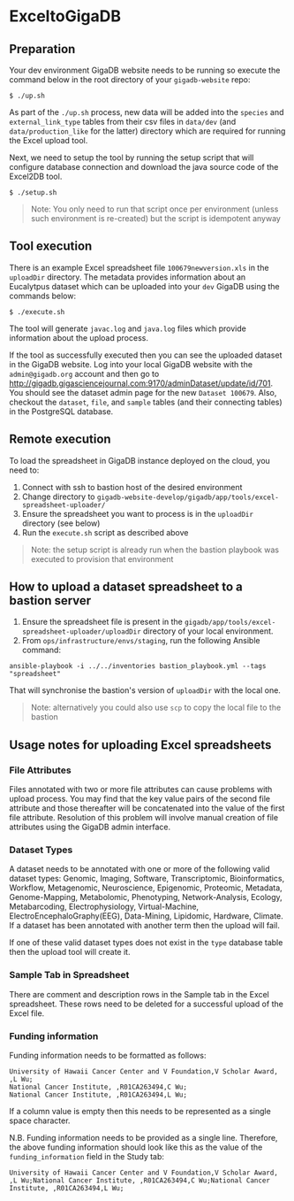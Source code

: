 # ExceltoGigaDB

## Preparation

Your dev environment GigaDB website needs to be running so execute the command
below in the root directory of your `gigadb-website` repo:
```
$ ./up.sh
```
As part of the `./up.sh` process, new data will be added into the `species` and
`external_link_type` tables from their csv files in `data/dev` (and 
``data/production_like`` for the latter) directory which are required for 
running the Excel upload tool.

Next, we need to setup the tool by running the setup script that will configure 
database connection and download the java source code of the Excel2DB tool.

```
$ ./setup.sh
```

>Note: You only need to run that script once per environment (unless such environment is re-created)
> but the script is idempotent anyway

## Tool execution

There is an example Excel spreadsheet file `100679newversion.xls` in the 
`uploadDir` directory. The metadata provides information about an Eucalytpus 
dataset which can be uploaded into your `dev` GigaDB using the commands below:
```
$ ./execute.sh
```

The tool will generate `javac.log` and `java.log` files which provide 
information about the upload process.

If the tool as successfully executed then you can see the uploaded dataset in 
the GigaDB website. Log into your local GigaDB website with the 
`admin@gigadb.org` account and then go to http://gigadb.gigasciencejournal.com:9170/adminDataset/update/id/701.
You should see the dataset admin page for the new `Dataset 100679`. Also, 
checkout the `dataset`, ``file``, and ``sample`` tables (and their connecting 
tables) in the PostgreSQL database.


## Remote execution

To load the spreadsheet in GigaDB instance deployed on the cloud, you need to:
1. Connect with ssh to bastion host of the desired environment
2. Change directory to ``gigadb-website-develop/gigadb/app/tools/excel-spreadsheet-uploader/``
3. Ensure the spreadsheet you want to process is in the ``uploadDir`` directory 
   (see below)
4. Run the ``execute.sh`` script as described above

>Note: the setup script is already run when the bastion playbook was executed to provision that environment

## How to upload a dataset spreadsheet to a bastion server

1. Ensure the spreadsheet file is present in the ``gigadb/app/tools/excel-spreadsheet-uploader/uploadDir`` 
   directory of your local environment.
2. From ``ops/infrastructure/envs/staging``, run the following Ansible command: 

```
ansible-playbook -i ../../inventories bastion_playbook.yml --tags "spreadsheet" 
```

That will synchronise the bastion's version of ``uploadDir`` with the local one.

>Note: alternatively you could also use ``scp`` to copy the local file to the bastion

## Usage notes for uploading Excel spreadsheets

### File Attributes

Files annotated with two or more file attributes can cause problems with upload
process. You may find that the key value pairs of the second file attribute and 
those thereafter will be concatenated into the value of the first file 
attribute. Resolution of this problem will involve manual creation of file 
attributes using the GigaDB admin interface.

### Dataset Types

A dataset needs to be annotated with one or more of the following valid dataset
types: Genomic, Imaging, Software, Transcriptomic, Bioinformatics, Workflow, 
Metagenomic, Neuroscience, Epigenomic, Proteomic, Metadata, Genome-Mapping, 
Metabolomic, Phenotyping, Network-Analysis, Ecology, Metabarcoding, 
Electrophysiology, Virtual-Machine, ElectroEncephaloGraphy(EEG), Data-Mining, 
Lipidomic, Hardware, Climate. If a dataset has been annotated with another term
then the upload will fail.

If one of these valid dataset types does not exist in the `type` database table
then the upload tool will create it.

### Sample Tab in Spreadsheet

There are comment and description rows in the Sample tab in the Excel
spreadsheet. These rows need to be deleted for a successful upload of the Excel
file.

### Funding information

Funding information needs to be formatted as follows:
```
University of Hawaii Cancer Center and V Foundation,V Scholar Award, ,L Wu;
National Cancer Institute, ,R01CA263494,C Wu;
National Cancer Institute, ,R01CA263494,L Wu;
```

If a column value is empty then this needs to be represented as a single space
character.

N.B. Funding information needs to be provided as a single line. Therefore, the
above funding information should look like this as the value of the 
`funding_information` field in the Study tab:
```
University of Hawaii Cancer Center and V Foundation,V Scholar Award, ,L Wu;National Cancer Institute, ,R01CA263494,C Wu;National Cancer Institute, ,R01CA263494,L Wu;
```
